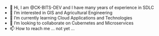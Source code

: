- 👋 Hi, I am @CK-BITS-DEV and I have many years of experience in SDLC
- 👀 I’m interested in GIS and Agricultural Engineering
- 🌱 I’m currently learning Cloud Applications and Technologies
- 💞️ I’m looking to collaborate on Cubernetes and Microservices
- 📫 How to reach me ... not yet ...

<!---
CK-BITS-DEV/CK-BITS-DEV is a ✨ special ✨ repository because its `README.md` (this file) appears on your GitHub profile.
You can click the Preview link to take a look at your changes.
--->
